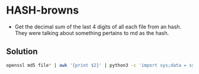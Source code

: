 # HASH-browns
* Get the decimal sum of the last 4 digits of all each file from an hash. They were talking about something pertains to md as the hash.

## Solution 
```bash
openssl md5 file* | awk '{print $2}' | python3 -c 'import sys;data = sys.stdin.read(); print(sum([int(f"{line[-4:]}", 16) for line in data.split("\n") if line != ""]))'
```